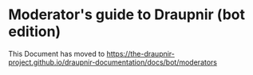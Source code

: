 # Moderator's guide to Draupnir (bot edition)

This Document has moved to https://the-draupnir-project.github.io/draupnir-documentation/docs/bot/moderators
